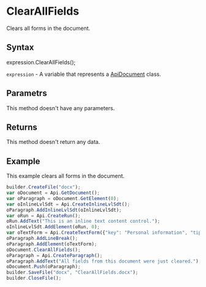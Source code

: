# ClearAllFields

Clears all forms in the document.

## Syntax

expression.ClearAllFields();

`expression` - A variable that represents a [ApiDocument](../ApiDocument.md) class.

## Parametrs

This method doesn't have any parameters.

## Returns

This method doesn't return any data.

## Example

This example clears all forms in the document.

```javascript
builder.CreateFile("docx");
var oDocument = Api.GetDocument();
var oParagraph = oDocument.GetElement(0);
var oInlineLvlSdt = Api.CreateInlineLvlSdt();
oParagraph.AddInlineLvlSdt(oInlineLvlSdt);
var oRun = Api.CreateRun();
oRun.AddText("This is an inline text content control.");
oInlineLvlSdt.AddElement(oRun, 0);
var oTextForm = Api.CreateTextForm({"key": "Personal information", "tip": "Enter your first name", "required": true, "placeholder": "First name", "comb": true, "maxCharacters": 10, "cellWidth": 3, "multiLine": false, "autoFit": false});
oParagraph.AddLineBreak();
oParagraph.AddElement(oTextForm);
oDocument.ClearAllFields();
oParagraph = Api.CreateParagraph();
oParagraph.AddText("All fields from this document were just cleared.");
oDocument.Push(oParagraph);
builder.SaveFile("docx", "ClearAllFields.docx");
builder.CloseFile();
```